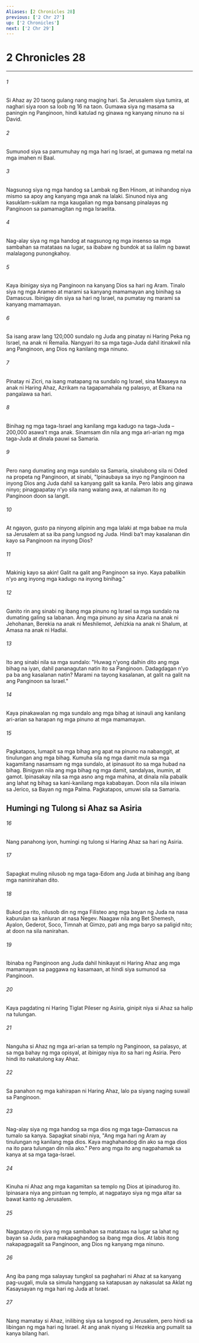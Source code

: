 ```yaml
---
Aliases: [2 Chronicles 28]
previous: ['2 Chr 27']
up: ['2 Chronicles']
next: ['2 Chr 29']
---
```

# 2 Chronicles 28

***






















###### 1 










Si Ahaz ay 20 taong gulang nang maging hari. Sa Jerusalem siya tumira, at naghari siya roon sa loob ng 16 na taon. Gumawa siya ng masama sa paningin ng Panginoon, hindi katulad ng ginawa ng kanyang ninuno na si David. 





















###### 2 










Sumunod siya sa pamumuhay ng mga hari ng Israel, at gumawa ng metal na mga imahen ni Baal. 





















###### 3 










Nagsunog siya ng mga handog sa Lambak ng Ben Hinom, at inihandog niya mismo sa apoy ang kanyang mga anak na lalaki. Sinunod niya ang kasuklam-suklam na mga kaugalian ng mga bansang pinalayas ng Panginoon sa pamamagitan ng mga Israelita. 





















###### 4 










Nag-alay siya ng mga handog at nagsunog ng mga insenso sa mga sambahan sa matataas na lugar, sa ibabaw ng bundok at sa ilalim ng bawat malalagong punongkahoy. 





















###### 5 










Kaya ibinigay siya ng Panginoon na kanyang Dios sa hari ng Aram. Tinalo siya ng mga Arameo at marami sa kanyang mamamayan ang binihag sa Damascus. Ibinigay din siya sa hari ng Israel, na pumatay ng marami sa kanyang mamamayan. 





















###### 6 










Sa isang araw lang 120,000 sundalo ng Juda ang pinatay ni Haring Peka ng Israel, na anak ni Remalia. Nangyari ito sa mga taga-Juda dahil itinakwil nila ang Panginoon, ang Dios ng kanilang mga ninuno. 





















###### 7 










Pinatay ni Zicri, na isang matapang na sundalo ng Israel, sina Maaseya na anak ni Haring Ahaz, Azrikam na tagapamahala ng palasyo, at Elkana na pangalawa sa hari. 





















###### 8 










Binihag ng mga taga-Israel ang kanilang mga kadugo na taga-Juda – 200,000 asawaʼt mga anak. Sinamsam din nila ang mga ari-arian ng mga taga-Juda at dinala pauwi sa Samaria. 





















###### 9 










Pero nang dumating ang mga sundalo sa Samaria, sinalubong sila ni Oded na propeta ng Panginoon, at sinabi, "Ipinaubaya sa inyo ng Panginoon na inyong Dios ang Juda dahil sa kanyang galit sa kanila. Pero labis ang ginawa ninyo; pinagpapatay nʼyo sila nang walang awa, at nalaman ito ng Panginoon doon sa langit. 





















###### 10 










At ngayon, gusto pa ninyong alipinin ang mga lalaki at mga babae na mula sa Jerusalem at sa iba pang lungsod ng Juda. Hindi baʼt may kasalanan din kayo sa Panginoon na inyong Dios? 





















###### 11 










Makinig kayo sa akin! Galit na galit ang Panginoon sa inyo. Kaya pabalikin nʼyo ang inyong mga kadugo na inyong binihag." 





















###### 12 










Ganito rin ang sinabi ng ibang mga pinuno ng Israel sa mga sundalo na dumating galing sa labanan. Ang mga pinuno ay sina Azaria na anak ni Jehohanan, Berekia na anak ni Meshilemot, Jehizkia na anak ni Shalum, at Amasa na anak ni Hadlai. 





















###### 13 










Ito ang sinabi nila sa mga sundalo: "Huwag nʼyong dalhin dito ang mga bihag na iyan, dahil pananagutan natin ito sa Panginoon. Dadagdagan nʼyo pa ba ang kasalanan natin? Marami na tayong kasalanan, at galit na galit na ang Panginoon sa Israel." 





















###### 14 










Kaya pinakawalan ng mga sundalo ang mga bihag at isinauli ang kanilang ari-arian sa harapan ng mga pinuno at mga mamamayan. 





















###### 15 










Pagkatapos, lumapit sa mga bihag ang apat na pinuno na nabanggit, at tinulungan ang mga bihag. Kumuha sila ng mga damit mula sa mga kagamitang nasamsam ng mga sundalo, at ipinasuot ito sa mga hubad na bihag. Binigyan nila ang mga bihag ng mga damit, sandalyas, inumin, at gamot. Ipinasakay nila sa mga asno ang mga mahina, at dinala nila pabalik ang lahat ng bihag sa kani-kanilang mga kababayan. Doon nila sila iniwan sa Jerico, sa Bayan ng mga Palma. Pagkatapos, umuwi sila sa Samaria.

## Humingi ng Tulong si Ahaz sa Asiria 





















###### 16 










Nang panahong iyon, humingi ng tulong si Haring Ahaz sa hari ng Asiria. 





















###### 17 










Sapagkat muling nilusob ng mga taga-Edom ang Juda at binihag ang ibang mga naninirahan dito. 





















###### 18 










Bukod pa rito, nilusob din ng mga Filisteo ang mga bayan ng Juda na nasa kaburulan sa kanluran at nasa Negev. Naagaw nila ang Bet Shemesh, Ayalon, Gederot, Soco, Timnah at Gimzo, pati ang mga baryo sa paligid nito; at doon na sila nanirahan. 





















###### 19 










Ibinaba ng Panginoon ang Juda dahil hinikayat ni Haring Ahaz ang mga mamamayan sa paggawa ng kasamaan, at hindi siya sumunod sa Panginoon. 





















###### 20 










Kaya pagdating ni Haring Tiglat Pileser ng Asiria, ginipit niya si Ahaz sa halip na tulungan. 





















###### 21 










Nanguha si Ahaz ng mga ari-arian sa templo ng Panginoon, sa palasyo, at sa mga bahay ng mga opisyal, at ibinigay niya ito sa hari ng Asiria. Pero hindi ito nakatulong kay Ahaz. 





















###### 22 










Sa panahon ng mga kahirapan ni Haring Ahaz, lalo pa siyang naging suwail sa Panginoon. 





















###### 23 










Nag-alay siya ng mga handog sa mga dios ng mga taga-Damascus na tumalo sa kanya. Sapagkat sinabi niya, "Ang mga hari ng Aram ay tinulungan ng kanilang mga dios. Kaya maghahandog din ako sa mga dios na ito para tulungan din nila ako." Pero ang mga ito ang nagpahamak sa kanya at sa mga taga-Israel. 





















###### 24 










Kinuha ni Ahaz ang mga kagamitan sa templo ng Dios at ipinadurog ito. Ipinasara niya ang pintuan ng templo, at nagpatayo siya ng mga altar sa bawat kanto ng Jerusalem. 





















###### 25 










Nagpatayo rin siya ng mga sambahan sa matataas na lugar sa lahat ng bayan sa Juda, para makapaghandog sa ibang mga dios. At labis itong nakapagpagalit sa Panginoon, ang Dios ng kanyang mga ninuno. 





















###### 26 










Ang iba pang mga salaysay tungkol sa paghahari ni Ahaz at sa kanyang pag-uugali, mula sa simula hanggang sa katapusan ay nakasulat sa Aklat ng Kasaysayan ng mga hari ng Juda at Israel. 





















###### 27 










Nang mamatay si Ahaz, inilibing siya sa lungsod ng Jerusalem, pero hindi sa libingan ng mga hari ng Israel. At ang anak niyang si Hezekia ang pumalit sa kanya bilang hari.
